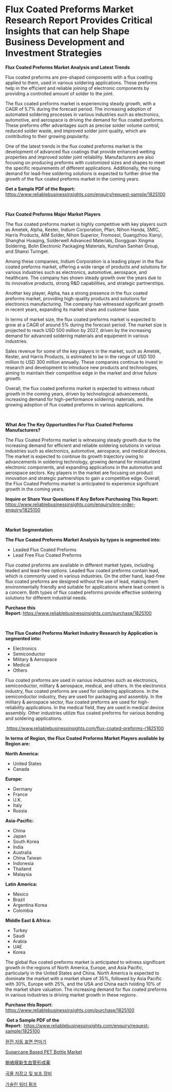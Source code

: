 <p><h1>Flux Coated Preforms Market Research Report Provides Critical Insights that can help Shape Business Development and Investment Strategies</h1></p><p><strong>Flux Coated Preforms Market Analysis and Latest Trends</strong></p>
<p><p>Flux coated preforms are pre-shaped components with a flux coating applied to them, used in various soldering applications. These preforms help in the efficient and reliable joining of electronic components by providing a controlled amount of solder to the joint.</p><p>The flux coated preforms market is experiencing steady growth, with a CAGR of 5.7% during the forecast period. The increasing adoption of automated soldering processes in various industries such as electronics, automotive, and aerospace is driving the demand for flux coated preforms. These preforms offer advantages such as precise solder volume control, reduced solder waste, and improved solder joint quality, which are contributing to their growing popularity.</p><p>One of the latest trends in the flux coated preforms market is the development of advanced flux coatings that provide enhanced wetting properties and improved solder joint reliability. Manufacturers are also focusing on producing preforms with customized sizes and shapes to meet the specific requirements of different applications. Additionally, the rising demand for lead-free soldering solutions is expected to further drive the growth of the flux coated preforms market in the coming years.</p></p>
<p><strong>Get a Sample PDF of the Report:&nbsp;</strong> <a href="https://www.reliablebusinessinsights.com/enquiry/request-sample/1825100">https://www.reliablebusinessinsights.com/enquiry/request-sample/1825100</a></p>
<p>&nbsp;</p>
<p><strong>Flux Coated Preforms Major Market Players</strong></p>
<p><p>The flux coated preforms market is highly competitive with key players such as Ametek, Alpha, Kester, Indium Corporation, Pfarr, Nihon Handa, SMIC, Harris Products, AIM Solder, Nihon Superior, Fromosol, Guangzhou Xianyi, Shanghai Huaqing, Solderwell Advanced Materials, Dongguan Xingma Soldering, Bolin Electronic Packaging Materials, Kunshan Sanhan Group, and Shanxi Turinget. </p><p>Among these companies, Indium Corporation is a leading player in the flux coated preforms market, offering a wide range of products and solutions for various industries such as electronics, automotive, aerospace, and healthcare. The company has shown steady growth over the years due to its innovative products, strong R&D capabilities, and strategic partnerships. </p><p>Another key player, Alpha, has a strong presence in the flux coated preforms market, providing high-quality products and solutions for electronics manufacturing. The company has witnessed significant growth in recent years, expanding its market share and customer base. </p><p>In terms of market size, the flux coated preforms market is expected to grow at a CAGR of around 5% during the forecast period. The market size is projected to reach USD 500 million by 2027, driven by the increasing demand for advanced soldering materials and equipment in various industries.</p><p>Sales revenue for some of the key players in the market, such as Ametek, Kester, and Harris Products, is estimated to be in the range of USD 100 million to USD 300 million annually. These companies continue to invest in research and development to introduce new products and technologies, aiming to maintain their competitive edge in the market and drive future growth. </p><p>Overall, the flux coated preforms market is expected to witness robust growth in the coming years, driven by technological advancements, increasing demand for high-performance soldering materials, and the growing adoption of flux coated preforms in various applications.</p></p>
<p>&nbsp;</p>
<p><strong>What Are The Key Opportunities For Flux Coated Preforms Manufacturers?</strong></p>
<p><p>The Flux Coated Preforms market is witnessing steady growth due to the increasing demand for efficient and reliable soldering solutions in various industries such as electronics, automotive, aerospace, and medical devices. The market is expected to continue its growth trajectory owing to advancements in soldering technology, growing demand for miniaturized electronic components, and expanding applications in the automotive and aerospace sectors. Key players in the market are focusing on product innovation and strategic partnerships to gain a competitive edge. Overall, the Flux Coated Preforms market is anticipated to experience significant growth in the coming years.</p></p>
<p><strong>Inquire or Share Your Questions If Any Before Purchasing This Report:</strong> <a href="https://www.reliablebusinessinsights.com/enquiry/pre-order-enquiry/1825100">https://www.reliablebusinessinsights.com/enquiry/pre-order-enquiry/1825100</a></p>
<p>&nbsp;</p>
<p><strong>Market Segmentation</strong></p>
<p><strong>The Flux Coated Preforms Market Analysis by types is segmented into:</strong></p>
<p><ul><li>Leaded Flux Coated Preforms</li><li>Lead Free Flux Coated Preforms</li></ul></p>
<p><p>Flux coated preforms are available in different market types, including leaded and lead-free options. Leaded flux coated preforms contain lead, which is commonly used in various industries. On the other hand, lead-free flux coated preforms are designed without the use of lead, making them environmentally friendly and suitable for applications where lead content is a concern. Both types of flux coated preforms provide effective soldering solutions for different industrial needs.</p></p>
<p><strong>Purchase this Report:&nbsp;</strong><a href="https://www.reliablebusinessinsights.com/purchase/1825100">https://www.reliablebusinessinsights.com/purchase/1825100</a></p>
<p>&nbsp;</p>
<p><strong>The Flux Coated Preforms Market Industry Research by Application is segmented into:</strong></p>
<p><ul><li>Electronics</li><li>Semiconductor</li><li>Military & Aerospace</li><li>Medical</li><li>Others</li></ul></p>
<p><p>Flux coated preforms are used in various industries such as electronics, semiconductor, military & aerospace, medical, and others. In the electronics industry, flux coated preforms are used for soldering applications. In the semiconductor industry, they are used for packaging and assembly. In the military & aerospace sector, flux coated preforms are used for high-reliability applications. In the medical field, they are used in medical device assembly. Other industries utilize flux coated preforms for various bonding and soldering applications.</p></p>
<p><a href="https://www.reliablebusinessinsights.com/flux-coated-preforms-r1825100">&nbsp;https://www.reliablebusinessinsights.com/flux-coated-preforms-r1825100</a></p>
<p><strong>In terms of Region, the Flux Coated Preforms Market Players available by Region are:</strong></p>
<p>
    <p> <strong> North America: </strong>
        <ul>
            <li>United States</li>
            <li>Canada</li>
        </ul>
        </p> 
    <p> <strong> Europe: </strong>
        <ul>
            <li>Germany</li>
            <li>France</li>
            <li>U.K.</li>
            <li>Italy</li>
            <li>Russia</li>
        </ul>
        </p> 
    <p> <strong> Asia-Pacific: </strong>
        <ul>
            <li>China</li>
            <li>Japan</li>
            <li>South Korea</li>
            <li>India</li>
            <li>Australia</li>
            <li>China Taiwan</li>
            <li>Indonesia</li>
            <li>Thailand</li>
            <li>Malaysia</li>
        </ul>
        </p> 
    <p> <strong> Latin America: </strong>
        <ul>
            <li>Mexico</li>
            <li>Brazil</li>
            <li>Argentina Korea</li>
            <li>Colombia</li>
        </ul>
        </p> 
    <p> <strong> Middle East & Africa: </strong>
        <ul>
            <li>Turkey</li>
            <li>Saudi</li>
            <li>Arabia</li>
            <li>UAE</li>
            <li>Korea</li>
        </ul>
    </p>
    </p>
<p><p>The global flux coated preforms market is anticipated to witness significant growth in the regions of North America, Europe, and Asia Pacific, particularly in the United States and China. North America is expected to dominate the market with a market share of 35%, followed by Asia Pacific with 30%, Europe with 25%, and the USA and China each holding 10% of the market share valuation. The increasing demand for flux coated preforms in various industries is driving market growth in these regions.</p></p>
<p><strong>Purchase this Report: </strong><a href="https://www.reliablebusinessinsights.com/purchase/1825100">https://www.reliablebusinessinsights.com/purchase/1825100</a></p>
<p>&nbsp;<strong>Get a Sample PDF of the Report:&nbsp;&nbsp;</strong><a href="https://www.reliablebusinessinsights.com/enquiry/request-sample/1825100">https://www.reliablebusinessinsights.com/enquiry/request-sample/1825100</a></p>
<p><strong></strong></p>
<p><p><a href="https://github.com/ahmadrevanz10/Market-Research-Report-List-1/blob/main/2433776143552.md">완전 자동 표면 연마기</a></p><p><a href="https://github.com/MaraKoelpin2023/Market-Research-Report-List-1/blob/main/sugarcane-based-pet-bottle-market.md">Sugarcane Based PET Bottle Market</a></p><p><a href="https://medium.com/@alexsania91/2024%E5%B9%B4%E3%81%8B%E3%82%892031%E5%B9%B4%E3%81%BE%E3%81%A7%E3%81%AE%E6%9C%9F%E9%96%93%E3%81%AB%E4%BA%88%E6%B8%AC%E3%81%95%E3%82%8C%E3%81%9F%E6%80%A5%E9%80%9F%E3%81%AA%E6%88%90%E9%95%B7%E7%8E%8716-%E3%82%92%E6%8C%81%E3%81%A4%E3%82%B0%E3%83%AD%E3%83%BC%E3%83%90%E3%83%AB%E8%84%88%E7%B5%A1%E8%86%9C%E6%96%B0%E7%94%9F%E8%A1%80%E7%AE%A1%E5%BD%A2%E6%88%90%E8%96%AC%E5%B8%82%E5%A0%B4%E3%81%AE%E3%82%B9%E3%82%B3%E3%83%BC%E3%83%97%E3%81%AB%E9%96%A2%E3%81%99%E3%82%8B%E8%A9%B3%E7%B4%B0%E3%81%AA%E5%88%86%E6%9E%90-32780f46d217">脈絡膜新生血管形成薬</a></p><p><a href="https://medium.com/@ayeunajepe_51784/%EA%B8%80%EB%A1%9C%EB%B2%8C-%EA%B3%A1%EB%AC%BC-%EC%82%AC%EC%9D%BC%EB%A1%9C-%EB%B0%8F-%EB%B6%80%EB%8C%80-%EC%84%A4%EB%B9%84-%EC%8B%9C%EC%9E%A5-%EB%B2%94%EC%9C%84%EC%9D%98-%EC%8B%AC%EC%B8%B5-%EB%B6%84%EC%84%9D-%EB%B0%8F-2024%EB%85%84%EB%B6%80%ED%84%B0-2031%EB%85%84%EA%B9%8C%EC%A7%80-%EC%98%88%EC%B8%A1%EB%90%9C-%EB%B9%A0%EB%A5%B4%EA%B2%8C-%EC%84%B1%EC%9E%A5%ED%95%98%EB%8A%94-cagr-565fcb96f5c2">곡물 저장고 및 보조 장비</a></p><p><a href="https://medium.com/@tarynhermanii/%EA%B8%80%EB%A1%9C%EB%B2%8C-%ED%9C%98%EB%B0%9C%EC%9C%A0-%EC%9B%8C%ED%84%B0-%ED%8E%8C%ED%94%84-%EC%8B%9C%EC%9E%A5-%ED%81%AC%EA%B8%B0-%EB%B0%8F-%EC%A0%90%EC%9C%A0%EC%9C%A8-%EB%B6%84%EC%84%9D-%EC%A0%9C%ED%92%88-%EC%9C%A0%ED%98%95-%EC%9D%91%EC%9A%A9-%EB%B6%84%EC%95%BC-%EC%A7%80%EC%97%AD%EB%B3%84-%EC%98%88%EC%B8%A1-2024-2031-546eccabc0bb">가솔린 워터 펌프</a></p></p>